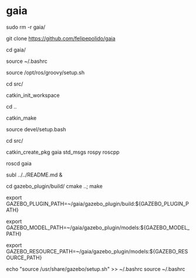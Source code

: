 gaia
====


sudo rm -r gaia/

git clone https://github.com/felipepolido/gaia

cd gaia/

source ~/.bashrc 

source /opt/ros/groovy/setup.sh

cd src/

catkin_init_workspace

cd ..

catkin_make

source devel/setup.bash 

cd src/

catkin_create_pkg gaia std_msgs rospy roscpp

roscd gaia

subl ../../README.md &

cd gazebo_plugin/build/
cmake ..; make




export GAZEBO_PLUGIN_PATH=~/gaia/gazebo_plugin/build:${GAZEBO_PLUGIN_PATH}

export GAZEBO_MODEL_PATH=~/gaia/gazebo_plugin/models:${GAZEBO_MODEL_PATH}

export GAZEBO_RESOURCE_PATH=~/gaia/gazebo_plugin/models:${GAZEBO_RESOURCE_PATH}

echo "source /usr/share/gazebo/setup.sh" >> ~/.bashrc
source ~/.bashrc